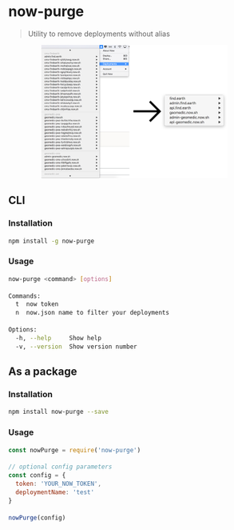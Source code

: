 # now-purge

> Utility to remove deployments without alias

<p align="center">
  <img src="example.png" width="373" height="266" alt="example"/>
</p>

## CLI

### Installation

```bash
npm install -g now-purge
```

### Usage
```bash
now-purge <command> [options]

Commands:
  t  now token
  n  now.json name to filter your deployments

Options:
  -h, --help     Show help                                             [boolean]
  -v, --version  Show version number                                   [boolean]
```

## As a package

### Installation

```bash
npm install now-purge --save
```

### Usage

```javascript
const nowPurge = require('now-purge')

// optional config parameters
const config = {
  token: 'YOUR_NOW_TOKEN',
  deploymentName: 'test'
}

nowPurge(config)
```
